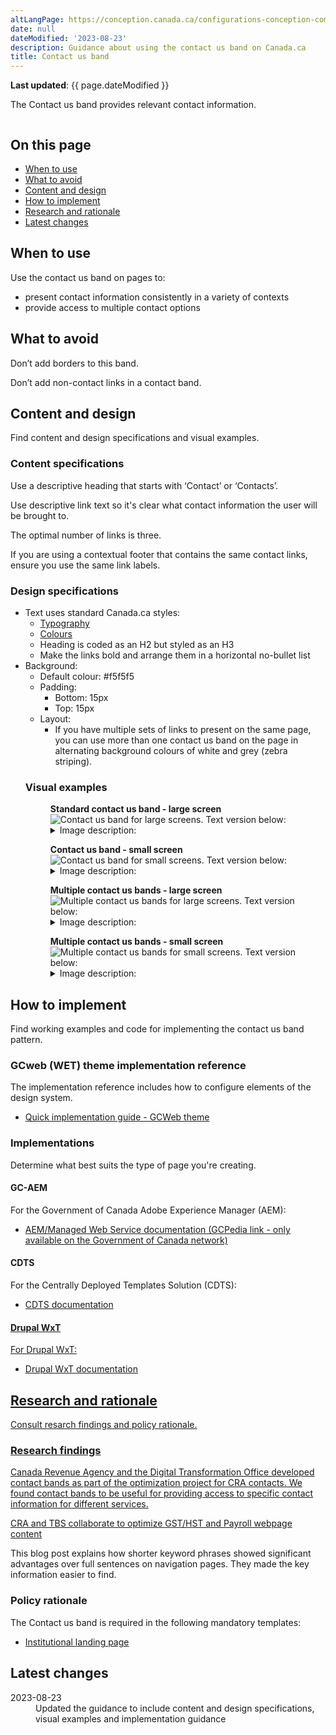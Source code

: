 ```yaml
---
altLangPage: https://conception.canada.ca/configurations-conception-communes/X.html
date: null
dateModified: '2023-08-23'
description: Guidance about using the contact us band on Canada.ca
title: Contact us band
---
```

<p><strong>Last updated</strong>: {{ page.dateModified }}</p>

<p>The Contact us band provides relevant contact information.</p>

<div class="pattern-demo mrgn-tp-lg mrgn-bttm-xl"><img src="../images/contact-band-en.png" class="img-responsive" alt=""> </div>

<section>
  <h2>On this page</h2>
  <ul>
    <li><a href="#use">When to use</a></li>
    <li><a href="#avoid">What to avoid</a></li>
    <li><a href="#design">Content and design</a></li>
    <li><a href="#implement">How to implement</a></li>
    <li><a href="#research">Research and rationale</a></li>
    <li><a href="#latest">Latest changes</a></li>
  </ul>
</section>
<section>
  <h2 id="use">When to use</h2>
  <p>Use the contact us band on pages to:</p>
    <ul>
      <li>present contact information consistently in a variety of contexts</li>
      <li>provide access to multiple contact options</li>
    </ul>
</section>
<section>
  <h2 id="avoid">What to avoid</h2>
  <p>Don’t add borders to this band.</p>
  <p>Don’t add non-contact links in a contact band.</p>
</section>
<section>
  <h2 id="design">Content and design</h2>
  <p>Find content and design specifications and visual examples.</p>

  <h3>Content specifications</h3>
  <p>Use a descriptive heading that starts with ‘Contact’ or ‘Contacts’.</p>
  <p>Use descriptive link text so it's clear what contact information the user will be brought to.</p>
  <p>The optimal number of links is three.</p>
  <p>If you are using a contextual footer that contains the same contact links, ensure you use the same link labels.</p>

  <h3>Design specifications</h3>
  <ul>
  <li>Text uses standard Canada.ca styles:
    <ul>
        <li><a href="https://design.canada.ca/styles/typography.html">Typography</a></li>
        <li><a href="https://design.canada.ca/styles/colours.html">Colours</a></li>
        <li>Heading is coded as an H2 but styled as an H3</li>
        <li>Make the links bold and arrange them in a horizontal no-bullet list</li>
    </ul>
    </li>
    <li>Background:
        <ul>
        <li>Default colour: #f5f5f5</li>
        <li>Padding:
          <ul>
            <li>Bottom: 15px</li>
            <li>Top: 15px</li>
          </ul>
        </li>
      </li>
    <li>Layout:
     <ul>
        <li>If you have multiple sets of links to present on the same page, you can use more than one contact us band on the page in alternating background colours of white and grey (zebra striping).</li>
        </ul>
    </li>
  </ul>

  <h3>Visual examples</h3>
    <div class="pattern-demo mrgn-tp-md mrgn-bttm-md">
      <figure class="mrgn-tp-md mrgn-bttm-lg">
        <figcaption><b>Standard contact us band - large screen</b></figcaption>
        <img src="../images/contact-band-en.png" class="img-responsive"
				alt="Contact us band for large screens. Text version below:">
        <details>
          <summary class="wb-toggle" data-toggle="{&quot;print&quot;:&quot;on&quot;}">Image description:</summary>
          <p>A horizontal grey band with a Contact us heading followed by three links in a single row. The first link is Contact [Institution], the following links are placeholders for top contact tasks.</p>
        </details>
      </figure>
    </div>
    <div class="pattern-demo mrgn-tp-md mrgn-bttm-md">
      <figure class="mrgn-tp-md mrgn-bttm-lg">
        <figcaption><b>Contact us band - small screen</b></figcaption>
        <img src="../images/contact-band-sm-en.png" class="img-responsive"
				alt="Contact us band for small screens. Text version below:">
        <details>
          <summary class="wb-toggle" data-toggle="{&quot;print&quot;:&quot;on&quot;}">Image description:</summary>
          <p>A single column with light grey shading in the background. A Contact us heading is followed by three links. The first link is Contact [Institution], the following links are placeholders for top contact tasks.</p>
        </details>
      </figure>
    </div>
    <div class="pattern-demo mrgn-tp-md mrgn-bttm-md">
      <figure class="mrgn-tp-md mrgn-bttm-lg">
        <figcaption><b>Multiple contact us bands - large screen</b></figcaption>
        <img src="../images/contact-band-multi-en.png" class="img-responsive"
				alt="Multiple contact us bands for large screens. Text version below:">
        <details>
          <summary class="wb-toggle" data-toggle="{&quot;print&quot;:&quot;on&quot;}">Image description:</summary>
          <p>A horizontal white band with a Contacts for [subject] heading followed by six links. The links are presented in two rows with three links in each row.</p>
          <p>Following the white band is a horizontal grey band with a Contacts for [subject] heading followed by six links. The links are presented in two rows with three links in each row.</p>
        </details>
      </figure>
    </div>
     <div class="pattern-demo mrgn-tp-md mrgn-bttm-md">
      <figure class="mrgn-tp-md mrgn-bttm-lg">
        <figcaption><b>Multiple contact us bands - small screen</b></figcaption>
        <img src="../images/contact-band-multi-sm-en.png" class="img-responsive"
				alt="Multiple contact us bands for small screens. Text version below:">
        <details>
          <summary class="wb-toggle" data-toggle="{&quot;print&quot;:&quot;on&quot;}">Image description:</summary>
          <p>A single column with white shading contains a Contacts for [subject] heading followed by six links.</p>
          <p>Following that column is a single column with grey shading contains a Contacts for [subject] heading followed by six links.</p>
        </details>
      </figure>
    </div>
</section>

<section>
  <h2 id="implement">How to implement</h2>

  <p>Find working examples and code for implementing the contact us band pattern.</p>

  <h3>GCweb (WET) theme implementation reference</h3>

  <p>The implementation reference includes how to configure elements of the design system.</p>
    <ul>
      <li><a href="https://wet-boew.github.io/GCWeb/docs/implementing-en.html">Quick implementation guide - GCWeb theme</a></li>
    </ul>

  <h3>Implementations</h3>
  <p>Determine what best suits the type of page you're creating.</p>

  <h4>GC-AEM</h4>
  <p>For the Government of Canada Adobe Experience Manager (AEM):</p>
  <ul>
    <li><a href="https://www.gcpedia.gc.ca/wiki/AEM_GC-specific_Documentation_6.5">AEM/Managed Web Service documentation (GCPedia link - only available on the Government of Canada network)</a></li>
  </ul>

  <h4>CDTS</h4>
  <p>For the Centrally Deployed Templates Solution (CDTS):</p>
  <ul>
    <li><a href="https://cenw-wscoe.github.io/sgdc-cdts/docs/index-en.html">CDTS documentation</li>
  </ul>

  <h4>Drupal WxT</h4>
  <p>For Drupal WxT:</p>
    <ul>
    <li><a href="https://drupalwxt.github.io/en/">Drupal WxT documentation</li>
  </ul>
</section>

<section>
  <h2 id="research">Research and rationale</h2>
  <p>Consult resarch findings and policy rationale.</p>
  
  <h3>Research findings</h3>
  <p>Canada Revenue Agency and the Digital Transformation Office developed contact bands as part of the optimization project for CRA contacts. We found contact bands to be useful for providing access to specific contact information for different services.</p>

  <p><a href="https://blog.canada.ca/2018/08/16/collab-gsthst-payroll.html">CRA and TBS collaborate to optimize GST/HST and Payroll webpage content</a></p>
  <p>This blog post explains how shorter keyword phrases showed significant advantages over full sentences on navigation pages. They made the key information easier to find.</p>

  <h3>Policy rationale</h3>

  <p>The Contact us band is required in the following mandatory templates:</p>
  <ul>
    <li><a href="">Institutional landing page</a></li>
  </ul>

</section>
<section>
  <h2 id="latest">Latest changes</h2>
  <dl class="dl-horizontal">
    <dt>
      <time datetime="2023-08-13" class="link-muted">2023-08-23</time>
    </dt>
    <dd>Updated the guidance to include content and design specifications, visual examples and implementation guidance</dd>
  </dl>
</section>